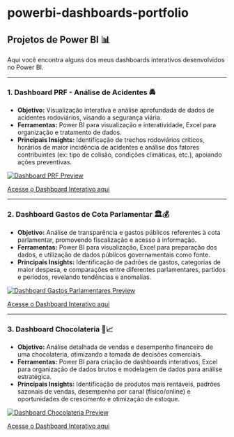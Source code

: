 # powerbi-dashboards-portfolio

## Projetos de Power BI 📊

Aqui você encontra alguns dos meus dashboards interativos desenvolvidos no Power BI.

---

### 1. Dashboard PRF - Análise de Acidentes 🚔

* **Objetivo:** Visualização interativa e análise aprofundada de dados de acidentes rodoviários, visando a segurança viária.
* **Ferramentas:** Power BI para visualização e interatividade, Excel para organização e tratamento de dados.
* **Principais Insights:** Identificação de trechos rodoviários críticos, horários de maior incidência de acidentes e análise dos fatores contribuintes (ex: tipo de colisão, condições climáticas, etc.), apoiando ações preventivas.

[![Dashboard PRF Preview](SUA_PASTA_OU_LINK_PARA_IMAGEM/link-da-imagem-do-screenshot-prf.png)](https://app.powerbi.com/view?r=eyJrIjoiMjE2ZTc1YTktMDI4Ni00NTIwLWJjMWQtZDEzMTJhNWM0NmY3IiwidCI6ImU4Y2YyNjM5LTFmOTgtNGJiNC1iZDg5LWFiZDE0OTI4OTM3ZiJ9)

[Acesse o Dashboard Interativo aqui](https://app.powerbi.com/view?r=eyJrIjoiMjE2ZTc1YTktMDI4Ni00NTIwLWJjMWQtZDEzMTJhNWM0NmY3IiwidCI6ImU4Y2YyNjM5LTFmOTgtNGJiNC1iZDg5LWFiZDE0OTI4OTM3ZiJ9)

---

### 2. Dashboard Gastos de Cota Parlamentar 🏛️💰

* **Objetivo:** Análise de transparência e gastos públicos referentes à cota parlamentar, promovendo fiscalização e acesso à informação.
* **Ferramentas:** Power BI para visualização, Excel para preparação dos dados, e utilização de dados públicos governamentais como fonte.
* **Principais Insights:** Identificação de padrões de gastos, categorias de maior despesa, e comparações entre diferentes parlamentares, partidos e períodos, revelando tendências e anomalias.

[![Dashboard Gastos Parlamentares Preview](SUA_PASTA_OU_LINK_PARA_IMAGEM/link-da-imagem-do-screenshot-gastos.png)](https://app.powerbi.com/view?r=eyJrIjoiMjdmMzhlMTEtMDc0Zi00MjEwLWE3MTItZGYwODI0MTg2NmY2IiwidCI6ImU4Y2YyNjM5LTFmOTgtNGJiNC1iZDg5LWFiZDE0OTI4OTM3ZiJ9)

[Acesse o Dashboard Interativo aqui](https://app.powerbi.com/view?r=eyJrIjoiMjdmMzhlMTEtMDc0Zi00MjEwLWE3MTItZGYwODI0MTg2NmY2IiwidCI6ImU4Y2YyNjM5LTFmOTgtNGJiNC1iZDg5LWFiZDE0OTI4OTM3ZiJ9)

---

### 3. Dashboard Chocolateria 🍫📈

* **Objetivo:** Análise detalhada de vendas e desempenho financeiro de uma chocolateria, otimizando a tomada de decisões comerciais.
* **Ferramentas:** Power BI para criação de dashboards interativos, Excel para organização de dados brutos e modelagem de dados para análise estratégica.
* **Principais Insights:** Identificação de produtos mais rentáveis, padrões sazonais de vendas, desempenho por canal (físico/online) e oportunidades de crescimento e otimização de estoque.

[![Dashboard Chocolateria Preview](SUA_PASTA_OU_LINK_PARA_IMAGEM/link-da-imagem-do-screenshot-chocolateria.png)](https://app.powerbi.com/view?r=eyJrIjoiZDVkNTkwYzItZGM5NC00NTczLWE0MmEtMWRmMzdlYzczODRjIiwidCI6ImU4Y2YyNjM5LTFmOTgtNGJiNC1iZDg5LWFiZDE0OTI4OTM3ZiJ9)

[Acesse o Dashboard Interativo aqui](https://app.powerbi.com/view?r=eyJrIjoiZDVkNTkwYzItZGM5NC00NTczLWE0MmEtMWRmMzdlYzczODRjIiwidCI6ImU4Y2YyNjM5LTFmOTgtNGJiNC1iZDg5LWFiZDE0OTI4OTM3ZiJ9)
